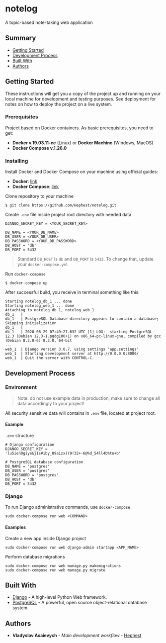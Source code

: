 # notelog

A topic-based note-taking web application

## Summary

- [Getting Started](#getting-started)
- [Development Process](#development-process)
- [Built With](#built-with)
- [Authors](#authors)

## Getting Started

These instructions will get you a copy of the project up and running on
your local machine for development and testing purposes. See deployment
for notes on how to deploy the project on a live system.

### Prerequisites

Project based on Docker containers. As basic prerequisites, you need to get:

- **Docker v.19.03.11-ce** (Linux) or **Docker Machine** (Windows, MacOS)
- **Docker Compose v.1.26.0**

### Installing

Install Docker and Docker Compose on your machine using official guides:

- **Docker**: [link](https://docs.docker.com/get-docker/)
- **Docker Compose**: [link](https://docs.docker.com/compose/install/)

Clone repository to your machine

    $ git clone https://github.com/Hephest/notelog.git

Create `.env` file inside project root directory with needed data

    DJANGO_SECRET_KEY = <YOUR_SECRET_KEY>

    DB_NAME = <YOUR_DB_NAME>
    DB_USER = <YOUR_DB_USER>
    DB_PASSWORD = <YOUR_DB_PASSWORD>
    DB_HOST = 'db'
    DB_PORT = 5432

> Standard `DB_HOST` is `db` and `DB_PORT` is `5432`. To change that, update your `docker-compose.yml`

Run `docker-compose`

    $ docker-compose up

After successful build, you receive in terminal something like this:

    Starting notelog_db_1 ... done
    Starting notelog_web_1 ... done
    Attaching to notelog_db_1, notelog_web_1
    db_1   | 
    db_1   | PostgreSQL Database directory appears to contain a database; Skipping initialization
    db_1   | 
    db_1   | 2020-06-29 07:49:27.632 UTC [1] LOG:  starting PostgreSQL 12.3 (Debian 12.3-1.pgdg100+1) on x86_64-pc-linux-gnu, compiled by gcc (Debian 8.3.0-6) 8.3.0, 64-bit
    ...
    web_1  | Django version 3.0.7, using settings 'app.settings'
    web_1  | Starting development server at http://0.0.0.0:8000/
    web_1  | Quit the server with CONTROL-C.

## Development Process

### Environment

> Note: do not use example data in production, make sure to change all data accordingly to your project!

All security sensitive data will contains in `.env` file, located at project root.

#### Example

`.env` structure

    # Django configuration
    DJANGO_SECRET_KEY = 'lu5ien0giye&j1s#iby_89a1zx((9!32+-6@%d_54ll4b%tn+b'

    # PostgreSQL database configuration
    DB_NAME = 'postgres'
    DB_USER = 'postgres'
    DB_PASSWORD = 'postgres'
    DB_HOST = 'db'
    DB_PORT = 5432

### Django

To run Django administrative commands, use `docker-compose`

    sudo docker-compose run web <COMMAND>

#### Examples

Create a new app inside Django project

    sudo docker-compose run web django-admin startapp <APP_NAME>

Perform database migrations

    sudo docker-compose run web manage.py makemigrations
    sudo docker-compose run web manage.py migrate

## Built With

- [Django](https://www.djangoproject.com/) - A high-level Python Web framework.
- [PostgreSQL](https://www.postgresql.org/) -  A powerful, open source object-relational database system.

## Authors

- **Vladyslav Asaievych** - *Main development workflow* - [Hephest](https://github.com/Hephest)